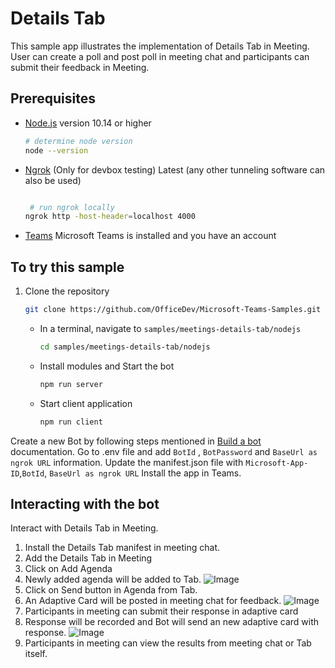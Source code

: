 # Details Tab

This sample app illustrates the implementation of Details Tab in Meeting. User can create a poll and post poll in meeting chat and participants can submit their feedback in Meeting.

## Prerequisites

- [Node.js](https://nodejs.org) version 10.14 or higher

    ```bash
    # determine node version
    node --version
    ```

      
 - [Ngrok](https://ngrok.com/download) (Only for devbox testing) Latest (any other tunneling      software       can also be used)
    ```bash

     # run ngrok locally
    ngrok http -host-header=localhost 4000
    ```
- [Teams](https://teams.microsoft.com) Microsoft Teams is installed and you have an account

## To try this sample

1. Clone the repository

    ```bash
    git clone https://github.com/OfficeDev/Microsoft-Teams-Samples.git
    ```

    - In a terminal, navigate to `samples/meetings-details-tab/nodejs`

        ```bash
        cd samples/meetings-details-tab/nodejs
        ```

    - Install modules and Start the bot

        ```bash
        npm run server
        ```

    - Start client application

        ```bash
        npm run client
        ```


Create a new Bot by following steps mentioned in [Build a bot](https://docs.microsoft.com/en-us/microsoftteams/platform/bots/what-are-bots?view=msteams-client-js-latest#build--a-bot-for-teams-with-the-microsoft-bot-framework) documentation.
Go to .env file  and add ```BotId``` ,  ```BotPassword``` and ```BaseUrl as ngrok URL``` information.
Update the manifest.json file with ```Microsoft-App-ID```,```BotId```, ```BaseUrl as ngrok URL```
Install the app in Teams. 


## Interacting with the bot

Interact with Details Tab in Meeting.

1. Install the Details Tab manifest in meeting chat.
2. Add the Details Tab in Meeting
3. Click on Add Agenda
4. Newly added agenda will be added to Tab.
![Image](https://user-images.githubusercontent.com/50989436/120268903-5af02c00-c2c4-11eb-9061-c8af7436715e.png)
5. Click on Send button in Agenda from Tab.
6. An Adaptive Card will be posted in meeting chat for feedback.
![Image](https://user-images.githubusercontent.com/50989436/120431715-7c214d00-c396-11eb-8919-0dbb6192ce22.png)
7. Participants in meeting can submit their response in adaptive card
8. Response will be recorded and Bot will send an new adaptive card with response.
![Image](https://user-images.githubusercontent.com/50989436/120431763-92c7a400-c396-11eb-8daf-dce922b380ad.png)
9. Participants in meeting can view the results from meeting chat or Tab itself.
